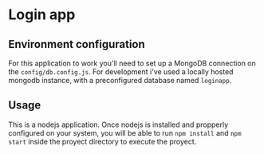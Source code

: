 # Login app

## Environment configuration

For this application to work you'll need to set up a MongoDB connection on the `config/db.config.js`. For development i've used a locally hosted mongodb instance, with a preconfigured database named `loginapp`.

## Usage

This is a nodejs application. Once nodejs is installed and propperly configured on your system, you will be able to run `npm install` and `npm start` inside the proyect directory to execute the proyect.
